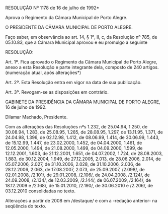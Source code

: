 RESOLUÇÃO Nº 1178 de 16 de julho de 1992*

Aprova o Regimento da Câmara Municipal de Porto Alegre.

O PRESIDENTE DA CÂMARA MUNICIPAL DE PORTO ALEGRE.

Faço saber, em observância ao art. 14, § 1º, II, c, da Resolução nº 785, de 05.10.83, que a Câmara Municipal aprovou e eu promulgo a seguinte

RESOLUÇÃO:

Art. 1º. Fica aprovado o Regimento da Câmara Municipal de Porto Alegre, anexo a esta Resolução e parte integrante dela, composto de 240 artigos. (numeração atual, após alterações*)

Art. 2º. Esta Resolução entra em vigor na data de sua publicação.

Art. 3º. Revogam-se as disposições em contrário.

GABINETE DA PRESIDÊNCIA DA CÂMARA MUNICIPAL DE PORTO ALEGRE, 16 de julho de 1992.

Dilamar Machado, Presidente.

Com as alterações das Resoluções nºs 1.232, de 25.04.94, 1.250, de 30.08.94, 1.283, de 25.08.95, 1.285, de 28.08.95, 1.297, de 13.11.95, 1.371, de 24.04.98, 1.396, de 02.12.98, 1.412, de 08.06.99, 1.414, de 30.06.99, 1.443, de 15.12.99, 1.447, de 23.02.2000, 1.452, de 04.04.2000, 1.461, de 12.05.2000, 1.494, de 21.08.2000, 1.499, de 04.09.2000, 1.599, de 12.12.2001,  1.603, de 21.12.2001, 1.651, de 04.07.2002, 1.724, de 28.08.2003, 1.883, de 30.12.2004, 1.949, de 27.12.2005, 2.013, de 28.06.2006, 2.014, de 05.07.2006, 2.027, de 31.10.2006, 2.028, de 31.10.2006, 2.036, de 28.12.2006, 2.063, de 17.08.2007, 2.073, de 25.09.2007, /2.098/, de 02.01.2008, /2.101/, de 29.01.2008, /2.106/, de 24.04.2008, /2.124/, de 24.09.2008, /2.134/, de 12.03.2009, /2.144/, de 06.07.2009, /2.164/, de 18.12.2009 e /2.168/, de 15.01.2010, /2.190/, de 30.06.2010 e /2.206/, de 03.12.2010 consolidadas no texto.

Alterações a partir de 2008 em /destaque/ e com a -redação anterior- na seqüência do texto.
